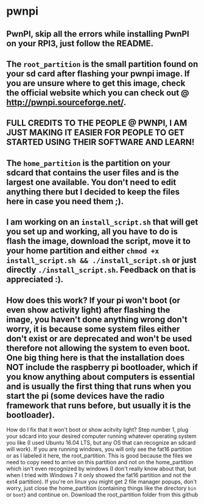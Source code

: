 # pwnpi
PwnPI, skip all the errors while installing PwnPI on your RPI3, just follow the README.
-----------------------------------------------------------------------------------------------------------------------------------
The `root_partition` is the small partition found on your sd card after flashing your pwnpi image. If you are unsure where to get this image, check the official website which you can check out @ http://pwnpi.sourceforge.net/.
-----------------------------------------------------------------------------------------------------------------------------------
FULL CREDITS TO THE PEOPLE @ PWNPI, I AM JUST MAKING IT EASIER FOR PEOPLE TO GET STARTED USING THEIR SOFTWARE AND LEARN!
-----------------------------------------------------------------------------------------------------------------------------------
The `home_partition` is the partition on your sdcard that contains the user files and is the largest one available. You don't need to edit anything there but I decided to keep the files here in case you need them ;).
-----------------------------------------------------------------------------------------------------------------------------------
I am working on an `install_script.sh` that will get you set up and working, all you have to do is flash the image, download the script, move it to your home partition and either `chmod +x install_script.sh && ./install_script.sh` or just directly `./install_script.sh`. Feedback on that is appreciated :).
-----------------------------------------------------------------------------------------------------------------------------------
How does this work?
If your pi won't boot (or even show activity light) after flashing the image, you haven't done anything wrong don't worry, it is because some system files either don't exist or are deprecated and won't be used therefore not allowing the system to even boot. One big thing here is that the installation does NOT include the raspberry pi bootloader, which if you know anything about computers is essential and is usually the first thing that runs when you start the pi (some devices have the radio framework that runs before, but usually it is the bootloader).
-----------------------------------------------------------------------------------------------------------------------------------
How do I fix that it won't boot or show acitvity light?
Step number 1, plug your sdcard into your desired computer running whatever operating system you like (I used Ubuntu 16.04 LTS, but any OS that can recognize an sdcard will work). If you are running windows, you will only see the fat16 partition or as I labeled it here, the root_partition. This is good because the files we need to copy need to arrive on this partition and not on the home_partition which isn't even recognized by windows (I don't really know about that, but when I tried with Windows 7 it only showed the fat16 partition and not the ext4 partition). If you're on linux you might get 2 file manager popups, don't worry, just close the home_partition (containing things like the directory `bin` or `boot`) and continue on.
Download the root_partition folder from this github 
